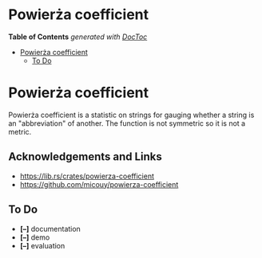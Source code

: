 

# Powierża coefficient


<!-- START doctoc generated TOC please keep comment here to allow auto update -->
<!-- DON'T EDIT THIS SECTION, INSTEAD RE-RUN doctoc TO UPDATE -->
**Table of Contents**  *generated with [DocToc](https://github.com/thlorenz/doctoc)*

- [Powierża coefficient](#powier%C5%BCa-coefficient)
  - [To Do](#to-do)

<!-- END doctoc generated TOC please keep comment here to allow auto update -->

# Powierża coefficient

Powierża coefficient is a statistic on strings for gauging whether a string is an "abbreviation" of another. The function is not symmetric so it is not a metric.


## Acknowledgements and Links

* https://lib.rs/crates/powierza-coefficient
* https://github.com/micouy/powierza-coefficient


## To Do

* **[–]** documentation
* **[–]** demo
* **[–]** evaluation

<!-- ## Is Done -->

<!-- * **[+]** update dependencies (3.3.0 -> 4.3.0): -->
